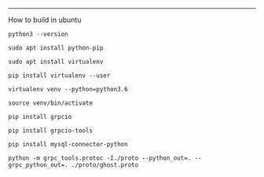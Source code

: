 ##
---
How to build in ubuntu

`python3 --version`

`sudo apt install python-pip`

`sudo apt install virtualenv`

`pip install virtualenv --user`

`virtualenv venv --python=python3.6`

`source venv/bin/activate`

`pip install grpcio`

`pip install grpcio-tools`

`pip install mysql-connector-python`

`python -m grpc_tools.protoc -I./proto --python_out=. --grpc_python_out=. ./proto/ghost.proto`